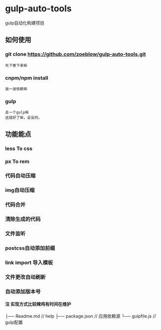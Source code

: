 # gulp-auto-tools
gulp自动化构建项目

## 如何使用
### git clone https://github.com/zoeblow/gulp-auto-tools.git
    先下崽下来嘛
### cnpm/npm install
    装一波依赖嘛
### gulp
    走一个gulp嘛
    这就好了嘛，妥妥的。


## 功能能点
### less To css
### px To rem
### 代码自动压缩
### img自动压缩
### 代码合并
### 清除生成的代码
### 文件监听
### postcss自动添加前缀
### link import 导入模板
### 文件更改自动刷新
### 自动添加版本号
#### 注 实现方式比较辣鸡有时间在维护


├── Readme.md                   // help
├── package.json                // 应用依赖源
└── gulpfile.js                 // gulp配置